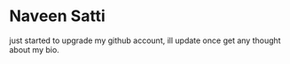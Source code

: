 # Naveen Satti

just started to upgrade my github account, ill update once get any thought about my bio.




<!---
naveenash25/naveenash25 is a ✨ special ✨ repository because its `README.md` (this file) appears on your GitHub profile.
You can click the Preview link to take a look at your changes.
--->
